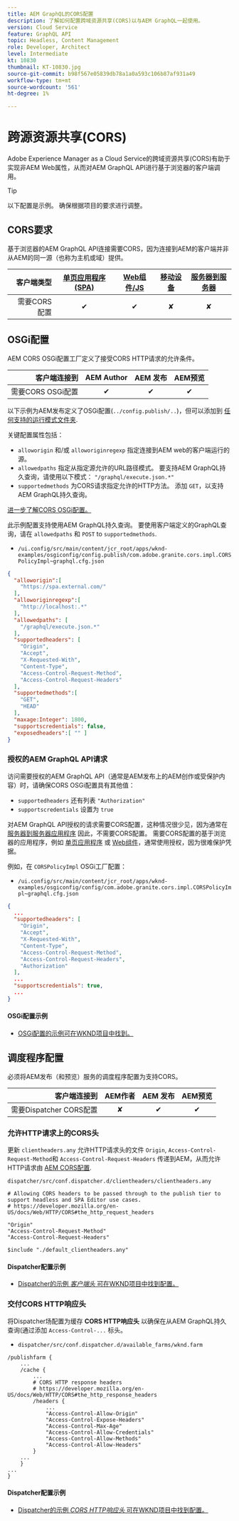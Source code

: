 ```yaml
---
title: AEM GraphQL的CORS配置
description: 了解如何配置跨域资源共享(CORS)以与AEM GraphQL一起使用。
version: Cloud Service
feature: GraphQL API
topic: Headless, Content Management
role: Developer, Architect
level: Intermediate
kt: 10830
thumbnail: KT-10830.jpg
source-git-commit: b98f567e05839db78a1a0a593c106b87af931a49
workflow-type: tm+mt
source-wordcount: '561'
ht-degree: 1%

---
```



# 跨源资源共享(CORS)

Adobe Experience Manager as a Cloud Service的跨域资源共享(CORS)有助于实现非AEM Web属性，从而对AEM GraphQL API进行基于浏览器的客户端调用。

>[!TIP]
>
> 以下配置是示例。 确保根据项目的要求进行调整。

## CORS要求

基于浏览器的AEM GraphQL API连接需要CORS，因为连接到AEM的客户端并非从AEM的同一源（也称为主机或域）提供。

| 客户端类型 | [单页应用程序(SPA)](../spa.md) | [Web组件/JS](../web-component.md) | [移动设备](../mobile.md) | [服务器到服务器](../server-to-server.md) |
|----------------------------:|:---------------------:|:-------------:|:---------:|:----------------:|
| 需要CORS配置 | ✔ | ✔ | ✘ | ✘ |

## OSGi配置

AEM CORS OSGi配置工厂定义了接受CORS HTTP请求的允许条件。

| 客户端连接到 | AEM Author | AEM 发布 | AEM预览 |
|-------------------------------------:|:----------:|:-------------:|:-------------:|
| 需要CORS OSGi配置 | ✔ | ✔ | ✔ |


以下示例为AEM发布定义了OSGi配置(`../config.publish/..`)，但可以添加到 [任何支持的运行模式文件夹](https://experienceleague.adobe.com/docs/experience-manager-cloud-service/content/implementing/deploying/configuring-osgi.html#runmode-resolution).

关键配置属性包括：

+ `alloworigin` 和/或 `alloworiginregexp` 指定连接到AEM web的客户端运行的源。
+ `allowedpaths` 指定从指定源允许的URL路径模式。 要支持AEM GraphQL持久查询，请使用以下模式： `"/graphql/execute.json.*"`
+ `supportedmethods` 为CORS请求指定允许的HTTP方法。 添加 `GET`，以支持AEM GraphQL持久查询。

[进一步了解CORS OSGi配置。](https://experienceleague.adobe.com/docs/experience-manager-learn/foundation/security/understand-cross-origin-resource-sharing.html)


此示例配置支持使用AEM GraphQL持久查询。 要使用客户端定义的GraphQL查询，请在 `allowedpaths` 和 `POST` to `supportedmethods`.

+ `/ui.config/src/main/content/jcr_root/apps/wknd-examples/osgiconfig/config.publish/com.adobe.granite.cors.impl.CORSPolicyImpl~graphql.cfg.json`

```json
{
  "alloworigin":[
    "https://spa.external.com/"
  ],
  "alloworiginregexp":[
    "http://localhost:.*"
  ],
  "allowedpaths": [
    "/graphql/execute.json.*"
  ],
  "supportedheaders": [
    "Origin",
    "Accept",
    "X-Requested-With",
    "Content-Type",
    "Access-Control-Request-Method",
    "Access-Control-Request-Headers"
  ],
  "supportedmethods":[
    "GET",
    "HEAD"
  ],
  "maxage:Integer": 1800,
  "supportscredentials": false,
  "exposedheaders":[ "" ]
}
```

### 授权的AEM GraphQL API请求

访问需要授权的AEM GraphQL API（通常是AEM发布上的AEM创作或受保护内容）时，请确保CORS OSGi配置具有其他值：

+ `supportedheaders` 还有列表 `"Authorization"`
+ `supportscredentials` 设置为 `true`

对AEM GraphQL API授权的请求需要CORS配置，这种情况很少见，因为通常在 [服务器到服务器应用程序](../server-to-server.md) 因此，不需要CORS配置。 需要CORS配置的基于浏览器的应用程序，例如 [单页应用程序](../spa.md) 或 [Web组件](../web-component.md)，通常使用授权，因为很难保护凭据。

例如，在 `CORSPolicyImpl` OSGi工厂配置：

+ `/ui.config/src/main/content/jcr_root/apps/wknd-examples/osgiconfig/config/com.adobe.granite.cors.impl.CORSPolicyImpl~graphql.cfg.json`

```json
{ 
  ...
  "supportedheaders": [
    "Origin",
    "Accept",
    "X-Requested-With",
    "Content-Type",
    "Access-Control-Request-Method",
    "Access-Control-Request-Headers",
    "Authorization"
  ],
  ...
  "supportscredentials": true,
  ...
}
```

#### OSGi配置示例

+ [OSGi配置的示例可在WKND项目中找到。](https://github.com/adobe/aem-guides-wknd/blob/main/ui.config/src/main/content/jcr_root/apps/wknd/osgiconfig/config.publish/com.adobe.granite.cors.impl.CORSPolicyImpl~wknd-graphql.cfg.json)

## 调度程序配置

必须将AEM发布（和预览）服务的调度程序配置为支持CORS。

| 客户端连接到 | AEM作者 | AEM 发布 | AEM预览 |
|-------------------------------------:|:----------:|:-------------:|:-------------:|
| 需要Dispatcher CORS配置 | ✘ | ✔ | ✔ |

### 允许HTTP请求上的CORS头

更新 `clientheaders.any` 允许HTTP请求头的文件 `Origin`,  `Access-Control-Request-Method`和 `Access-Control-Request-Headers` 传递到AEM，从而允许HTTP请求由 [AEM CORS配置](#osgi-configuration).

`dispatcher/src/conf.dispatcher.d/clientheaders/clientheaders.any`

```
# Allowing CORS headers to be passed through to the publish tier to support headless and SPA Editor use cases.
# https://developer.mozilla.org/en-US/docs/Web/HTTP/CORS#the_http_request_headers

"Origin"
"Access-Control-Request-Method"
"Access-Control-Request-Headers"

$include "./default_clientheaders.any"
```

#### Dispatcher配置示例

+ [Dispatcher的示例 _客户端头_ 可在WKND项目中找到配置。](https://github.com/adobe/aem-guides-wknd/blob/main/dispatcher/src/conf.dispatcher.d/clientheaders/clientheaders.any#L10-L12)


### 交付CORS HTTP响应头

将Dispatcher场配置为缓存 **CORS HTTP响应头** 以确保在从AEM GraphQL持久查询(通过添加 `Access-Control-...` 标头。

+ `dispatcher/src/conf.dispatcher.d/available_farms/wknd.farm`

```
/publishfarm {
    ...
    /cache {
        ...
        # CORS HTTP response headers
        # https://developer.mozilla.org/en-US/docs/Web/HTTP/CORS#the_http_response_headers
        /headers {
            ...
            "Access-Control-Allow-Origin"
            "Access-Control-Expose-Headers"
            "Access-Control-Max-Age"
            "Access-Control-Allow-Credentials"
            "Access-Control-Allow-Methods"
            "Access-Control-Allow-Headers"
        }
    ...
    }
...
}
```

#### Dispatcher配置示例

+ [Dispatcher的示例 _CORS HTTP响应头_ 可在WKND项目中找到配置。](https://github.com/adobe/aem-guides-wknd/blob/main/dispatcher/src/conf.dispatcher.d/available_farms/wknd.farm#L109-L114)
